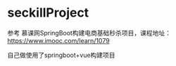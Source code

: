# seckillProject

参考 慕课网SpringBoot构建电商基础秒杀项目，课程地址：
https://www.imooc.com/learn/1079

自己做使用了springboot+vue构建项目
